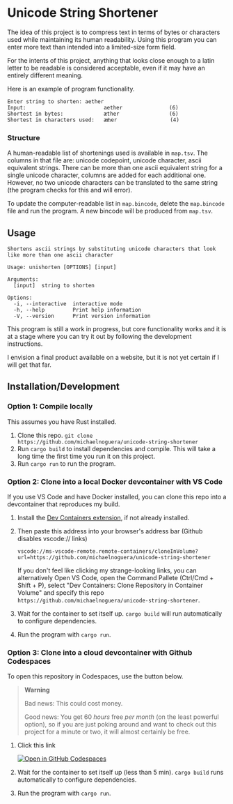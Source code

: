# Unicode String Shortener

The idea of this project is to compress text in terms of bytes or characters used while maintaining its human readability. Using this program you can enter more text than intended into a limited-size form field.

For the intents of this project, anything that looks close enough to a latin letter to be readable is considered acceptable, even if it may have an entirely different meaning.

Here is an example of program functionality.
```
Enter string to shorten: aether
Input:                         aether               (6)
Shortest in bytes:             æther                (6)
Shortest in characters used:   æᵺer                 (4)
```

### Structure

A human-readable list of shortenings used is available in `map.tsv`. The columns in that file are: unicode codepoint, unicode character, ascii equivalent strings. There can be more than one ascii equivalent string for a single unicode character, columns are added for each additional one. However, no two unicode characters can be translated to the same string (the program checks for this and will error).

To update the computer-readable list in `map.bincode`, delete the `map.bincode` file and run the program. A new bincode will be produced from `map.tsv`.

## Usage

```
Shortens ascii strings by substituting unicode characters that look like more than one ascii character

Usage: unishorten [OPTIONS] [input]

Arguments:
  [input]  string to shorten

Options:
  -i, --interactive  interactive mode
  -h, --help         Print help information
  -V, --version      Print version information
```

This program is still a work in progress, but core functionality works and it is at a stage where you can try it out by following the development instructions.

I envision a final product available on a website, but it is not yet certain if I will get that far.

## Installation/Development

### Option 1: Compile locally
This assumes you have Rust installed.

1. Clone this repo. `git clone https://github.com/michaelnoguera/unicode-string-shortener`
2. Run `cargo build` to install dependencies and compile.  This will take a long time the first time you run it on this project.
3. Run `cargo run` to run the program.

### Option 2: Clone into a local Docker devcontainer with VS Code
If you use VS Code and have Docker installed, you can clone this repo into a devcontainer that reproduces my build.

1. Install the [Dev Containers extension](https://marketplace.visualstudio.com/items?itemName=ms-vscode-remote.remote-containers), if not already installed.

2. Then paste this address into your browser's address bar (Github disables vscode:// links)

   `vscode://ms-vscode-remote.remote-containers/cloneInVolume?url=https://github.com/michaelnoguera/unicode-string-shortener`

   If you don't feel like clicking my strange-looking links, you can alternatively Open VS Code, open the Command Pallete (Ctrl/Cmd + Shift + P), select "Dev Containers: Clone Repository in Container Volume" and specify this repo `https://github.com/michaelnoguera/unicode-string-shortener`.

3. Wait for the container to set itself up. `cargo build` will run automatically to configure dependencies.

4. Run the program with `cargo run`.

### Option 3: Clone into a cloud devcontainer with Github Codespaces
To open this repository in Codespaces, use the button below.

> **Warning**
> 
> Bad news: This could cost money.
> 
> Good news: You get 60 _hours_ free _per month_ (on the least powerful option), so if you are just poking around and want to check out this project for a minute or two, it will almost certainly be free.

1. Click this link

    [![Open in GitHub Codespaces](https://github.com/codespaces/badge.svg)](https://github.com/codespaces/new?hide_repo_select=true&ref=main&repo=583980246)

2. Wait for the container to set itself up (less than 5 min). `cargo build` runs automatically to configure dependencies.

3. Run the program with `cargo run`.
